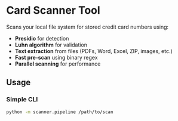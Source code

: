 # Card Scanner Tool

Scans your local file system for stored credit card numbers using:

- **Presidio** for detection
- **Luhn algorithm** for validation
- **Text extraction** from files (PDFs, Word, Excel, ZIP, images, etc.)
- **Fast pre-scan** using binary regex
- **Parallel scanning** for performance

## Usage

### Simple CLI

```bash
python -m scanner.pipeline /path/to/scan

